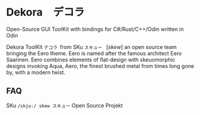 # Dekora　デコラ
Open-Source GUI ToolKit with bindings for C#/Rust/C++/Odin written in Odin

Dekora ToolKit ```デコラ ```from SKu ```スキュー ``` [*skew*] an open source team bringing the Eero theme.  Eero is named after the famous architect Eero Saarinen.  Eero combines elements of flat-design with skeuomorphic designs invoking Aqua, Aero, the finest brushed metal from times long gone by, with a modern twist.  

## FAQ



SKu ``` /skjuː/ skew スキュー ``` Open Source Projekt
